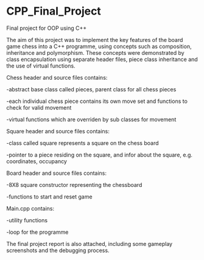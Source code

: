 # CPP_Final_Project
Final project for OOP using C++

The aim of this project was to implement the key features of the board game chess into a C++ programme, using concepts such as composition, inheritance and polymorphism. These concepts were demonstrated by class encapsulation using separate header files, piece class inheritance and the use of virtual functions.

Chess header and source files contains:

-abstract base class called pieces, parent class for all chess pieces 

-each individual chess piece contains its own move set and functions to check for valid movement

-virtual functions which are overriden by sub classes for movement

Square header and source files contains:

-class called square represents a square on the chess board

-pointer to a piece residing on the square, and infor about the square, e.g. coordinates, occupancy

Board header and source files contains:

-8X8 square constructor representing the chessboard

-functions to start and reset game

Main.cpp contains:

-utility functions

-loop for the programme


The final project report is also attached, including some gameplay screenshots and the debugging process.
